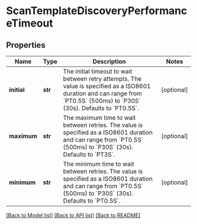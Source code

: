 # ScanTemplateDiscoveryPerformanceTimeout

## Properties
Name | Type | Description | Notes
------------ | ------------- | ------------- | -------------
**initial** | **str** | The initial timeout to wait between retry attempts. The value is specified as a ISO8601 duration and can range from &#x60;PT0.5S&#x60; (500ms) to &#x60;P30S&#x60; (30s). Defaults to &#x60;PT0.5S&#x60;. | [optional] 
**maximum** | **str** | The maximum time to wait between retries. The value is specified as a ISO8601 duration and can range from &#x60;PT0.5S&#x60; (500ms) to &#x60;P30S&#x60; (30s). Defaults to &#x60;PT3S&#x60;. | [optional] 
**minimum** | **str** | The minimum time to wait between retries. The value is specified as a ISO8601 duration and can range from &#x60;PT0.5S&#x60; (500ms) to &#x60;P30S&#x60; (30s). Defaults to &#x60;PT0.5S&#x60;. | [optional] 

[[Back to Model list]](../README.md#documentation-for-models) [[Back to API list]](../README.md#documentation-for-api-endpoints) [[Back to README]](../README.md)

